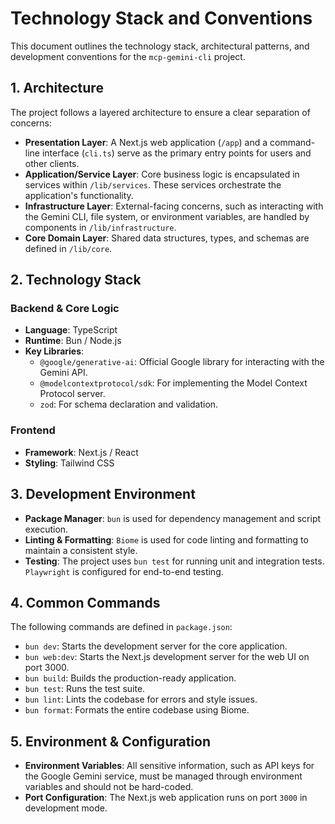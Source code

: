 # Technology Stack and Conventions

This document outlines the technology stack, architectural patterns, and development conventions for the `mcp-gemini-cli` project.

## 1. Architecture

The project follows a layered architecture to ensure a clear separation of concerns:

- **Presentation Layer**: A Next.js web application (`/app`) and a command-line interface (`cli.ts`) serve as the primary entry points for users and other clients.
- **Application/Service Layer**: Core business logic is encapsulated in services within `/lib/services`. These services orchestrate the application's functionality.
- **Infrastructure Layer**: External-facing concerns, such as interacting with the Gemini CLI, file system, or environment variables, are handled by components in `/lib/infrastructure`.
- **Core Domain Layer**: Shared data structures, types, and schemas are defined in `/lib/core`.

## 2. Technology Stack

### Backend & Core Logic
- **Language**: TypeScript
- **Runtime**: Bun / Node.js
- **Key Libraries**:
  - `@google/generative-ai`: Official Google library for interacting with the Gemini API.
  - `@modelcontextprotocol/sdk`: For implementing the Model Context Protocol server.
  - `zod`: For schema declaration and validation.

### Frontend
- **Framework**: Next.js / React
- **Styling**: Tailwind CSS

## 3. Development Environment

- **Package Manager**: `bun` is used for dependency management and script execution.
- **Linting & Formatting**: `Biome` is used for code linting and formatting to maintain a consistent style.
- **Testing**: The project uses `bun test` for running unit and integration tests. `Playwright` is configured for end-to-end testing.

## 4. Common Commands

The following commands are defined in `package.json`:

- `bun dev`: Starts the development server for the core application.
- `bun web:dev`: Starts the Next.js development server for the web UI on port 3000.
- `bun build`: Builds the production-ready application.
- `bun test`: Runs the test suite.
- `bun lint`: Lints the codebase for errors and style issues.
- `bun format`: Formats the entire codebase using Biome.

## 5. Environment & Configuration

- **Environment Variables**: All sensitive information, such as API keys for the Google Gemini service, must be managed through environment variables and should not be hard-coded.
- **Port Configuration**: The Next.js web application runs on port `3000` in development mode.
